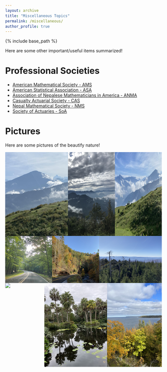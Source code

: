```yaml
---
layout: archive
title: "Miscellaneous Topics"
permalink: /miscellaneous/
author_profile: true
---
```


{% include base_path %}

Here are some other important/useful items summarized! 

Professional Societies
======
- [American Mathematical Society - AMS](https://www.ams.org/home/page) 
- [American Statistical Association - ASA](https://www.amstat.org/)
- [Association of Nepalese Mathematicians in America - ANMA](https://www.anmaweb.org/)
- [Casualty Actuarial Society - CAS](https://www.casact.org/)
- [Nepal Mathematical Society - NMS](https://www.nms.org.np/)
- [Society of Actuaries - SoA](https://www.soa.org/)

Pictures
=====
Here are some pictures of the beautify nature! 

<div style="display: flex; justify-content: space-between;">
  <img src="/images/PT1.jpg" style="width: 40%; height: auto">
  <img src="/images/NP1.jpg" style="width: 30%; height: auto">
  <img src="/images/PT2.jpg" style="width: 30%; height: auto">
</div>

<div style="display: flex; justify-content: space-between;">
  <img src="/images/TN1.jpg" style="width: 30%; height: auto">
  <img src="/images/SM1.jpg" style="width: 30%; height: auto">
  <img src="/images/SM2.jpg" style="width: 40%; height: auto">
</div>

<div style="display: flex; justify-content: space-between;">
  <img src="/images/DC2.jpg" style="width: 25%; height: auto">
  <img src="/images/FL1.jpg" style="width: 40%; height: auto">
  <img src="/images/DC1.jpg" style="width: 35%; height: auto">
</div>

<!-- 
<img src="/images/PT1.jpg" width="48%" height="500">
<img src="/images/DC2.jpg" width="48%" height="500">
<img src="/images/PT2.jpg" width="48%" height="500">
<img src="/images/TN1.jpg" width="48%" height="500">
-->



